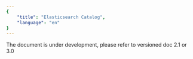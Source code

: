 ```yaml
---
{
    "title": "Elasticsearch Catalog",
    "language": "en"
}
---
```


The document is under development, please refer to versioned doc 2.1 or 3.0

